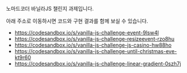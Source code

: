노마드코더 바닐라JS 챌린지 과제입니다.

아래 주소로 이동하시면 코드와 구현 결과를 함께 보실 수 있습니다.

- https://codesandbox.io/s/vanilla-js-challenge-event-9lsw4l
- https://codesandbox.io/s/vanilla-js-challenge-resizeevent-rzo8hu
- https://codesandbox.io/s/vanilla-js-challenge-js-casino-hw88ho
- https://codesandbox.io/s/vanilla-js-challenge-until-christmas-eve-kt9r60
- https://codesandbox.io/s/vanilla-js-challenge-linear-gradient-0szh7j
